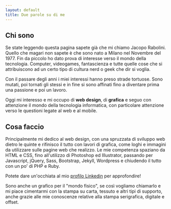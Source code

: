```yaml
---
layout: default
title: Due parole su di me
---
```

## Chi sono
Se state leggendo questa pagina sapete già che mi chiamo Jacopo Rabolini. Quello che magari non sapete è che sono nato a Milano nel Novembre del 1977. Fin da piccolo ho dato prova di interesse verso il mondo della tecnologia. Computer, videogames, fantascienza e tutte quelle cose che si attribuiscono ad un certo tipo di cultura nerd o geek che dir si voglia.

Con il passare degli anni i miei interessi hanno preso strade tortuose. Sono mutati, poi tornati gli stessi e in fine si sono affinati fino a diventare prima una passione e poi un lavoro. 

Oggi mi interesso e mi occupo di **web design**, di **grafica** e seguo con attenzione il mondo della tecnologia informatica, con particolare attenzione verso le questioni legate al web e al mobile.

## Cosa faccio
Principalmente mi dedico al web design, con una spruzzata di sviluppo web dietro le quinte e rifinisco il tutto con lavori di grafica, come loghi e immagini da utilizzare sulle pagine web che realizzo. Le mie competenza spaziano da HTML e CSS, fino all'utilizzo di Photoshop ed Illustrator, passando per Javascript, jQuery, Sass, Bootstrap, Jekyll, Wordpress e chiudendo il tutto con un po' di PHP e Ruby.

Potete dare un'occhiata al mio [profilo Linkedin](https://www.linkedin.com/profile/view?id=90168584) per approfondire!

Sono anche un grafico per il "mondo fisico", se così vogliamo chiamarlo e mi piace cimentarmi con la stampa su carta, tessuto e altri tipi di supporto, anche grazie alle mie conoscenze relative alla stampa serigrafica, digitale e offset.
